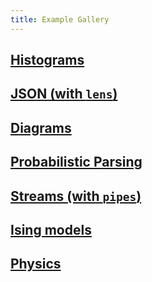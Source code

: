 ```yaml
---
title: Example Gallery
---
```


## [Histograms](/notebooks/Histogram.html)

## [JSON (with `lens`)](/notebooks/Lenses.html)

## [Diagrams](/notebooks/Diagrams.html)

## [Probabilistic Parsing](/notebooks/Parsing.html)

## [Streams (with `pipes`)](/notebooks/Streaming.html)

## [Ising models](/notebooks/Ising.html)

## [Physics](/notebooks/ClassicalPhysics.html)

